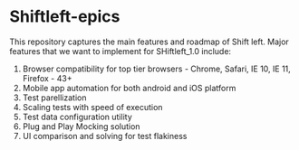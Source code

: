 # Shiftleft-epics

This repository captures the main features and roadmap of Shift left. Major features that we want to implement for SHiftleft_1.0 include:

1. Browser compatibility for top tier browsers - Chrome, Safari, IE 10, IE 11, Firefox - 43+
2. Mobile app automation for both android and iOS platform
3. Test parellization 
4. Scaling tests with speed of execution
5. Test data configuration utility
6. Plug and Play Mocking solution
7. UI comparison and solving for test flakiness
